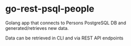 # go-rest-psql-people

Golang app that connects to Persons PostgreSQL DB and generated/retrieves new data.

Data can be retrieved in CLI and via REST API endpoints

